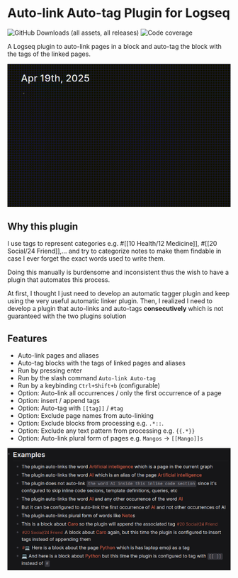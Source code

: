 # Auto-link Auto-tag Plugin for Logseq
![GitHub Downloads (all assets, all releases)](https://img.shields.io/github/downloads/braladin/logseq-autolink-autotag/total) ![Code coverage](./coverage/badges.svg)

A Logseq plugin to auto-link pages in a block and auto-tag the block with the tags of the linked pages.

![Demo](demo.gif)

## Why this plugin
I use tags to represent categories e.g. #[[10 Health/12 Medicine]], #[[20 Social/24 Friend]],... and try to categorize notes to make them findable in case I ever forget the exact words used to write them.

Doing this manually is burdensome and inconsistent thus the wish to have a plugin that automates this process.

At first, I thought I just need to develop an automatic tagger plugin and keep using the very useful automatic linker plugin. Then, I realized I need to develop a plugin that auto-links and auto-tags __consecutively__ which is not guaranteed with the two plugins solution

## Features
- Auto-link pages and aliases
- Auto-tag blocks with the tags of linked pages and aliases
- Run by pressing enter
- Run by the slash command `Auto-link Auto-tag`
- Run by a keybinding `Ctrl+Shift+b` (configurable)
- Option: Auto-link all occurrences / only the first occurrence of a page
- Option: insert / append tags
- Option: Auto-tag with `[[tag]]` / `#tag`
- Option: Exclude page names from auto-linking
- Option: Exclude blocks from processing e.g. `.*::`.
- Option: Exclude any text pattern from processing e.g. `{{.*}}`
- Option: Auto-link plural form of pages e.g. `Mangos` -> `[[Mango]]s`

![Examples](examples.png)
